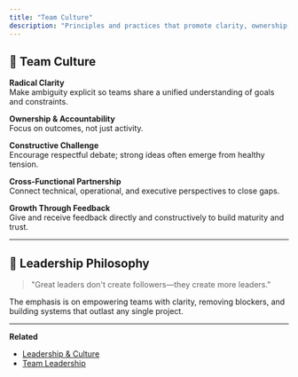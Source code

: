 ```yaml
---
title: "Team Culture"
description: "Principles and practices that promote clarity, ownership, constructive challenge, and cross-functional partnership."
---
```


## 🤝 Team Culture

**Radical Clarity**  
Make ambiguity explicit so teams share a unified understanding of goals and constraints.

**Ownership & Accountability**  
Focus on outcomes, not just activity.

**Constructive Challenge**  
Encourage respectful debate; strong ideas often emerge from healthy tension.

**Cross-Functional Partnership**  
Connect technical, operational, and executive perspectives to close gaps.

**Growth Through Feedback**  
Give and receive feedback directly and constructively to build maturity and trust.

---

## 🌱 Leadership Philosophy
> "Great leaders don't create followers—they create more leaders."

The emphasis is on empowering teams with clarity, removing blockers, and building systems that outlast any single project.

---

**Related**  
- [Leadership & Culture](/leadership)
- [Team Leadership](/team-leadership)
